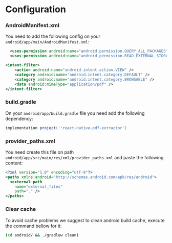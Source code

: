 # Configuration

### AndroidManifest.xml

You need to add the following config on your `android/app/main/AndroidManifest.xml`:

```xml
  <uses-permission android:name="android.permission.QUERY_ALL_PACKAGES"  />
  <uses-permission android:name="android.permission.READ_EXTERNAL_STORAGE" />
```

```xml
<intent-filter>
    <action android:name="android.intent.action.VIEW" />
    <category android:name="android.intent.category.DEFAULT" />
    <category android:name="android.intent.category.BROWSABLE" />
    <data android:mimeType="application/pdf" />
</intent-filter>
```

### build.gradle

On your `android/app/build.gradle` file you need add the following dependency:

```groovy
implementation project(':react-native-pdf-extractor')
```

### provider_paths.xml

You need create this file on path `android/app/src/main/res/xml/provider_paths.xml` and paste the following content:

```xml
<?xml version="1.0" encoding="utf-8"?>
<paths xmlns:android="http://schemas.android.com/apk/res/android">
  <external-path
    name="external_files"
    path="." />
</paths>
```

### Clear cache

To avoid cache problems we suggest to clean android build cache, execute the command bellow for it:

```sh
(cd android/ && ./gradlew clean)
```
